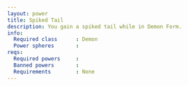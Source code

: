 ```yaml
---
layout: power
title: Spiked Tail
description: You gain a spiked tail while in Demon Form.
info:
  Required class      : Demon
  Power spheres       : 
reqs:
  Required powers     : 
  Banned powers       : 
  Requirements        : None
---
```


